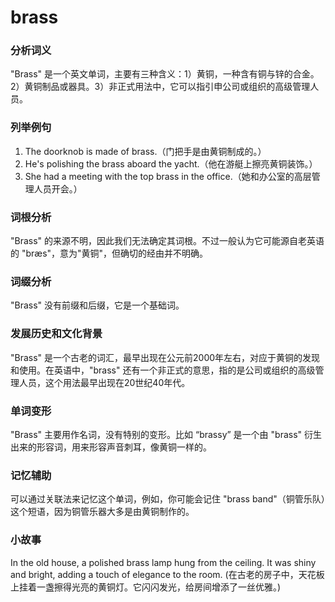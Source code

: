 # brass

### 分析词义

  

"Brass" 是一个英文单词，主要有三种含义：1）黄铜，一种含有铜与锌的合金。2）黄铜制品或器具。3）非正式用法中，它可以指引申公司或组织的高级管理人员。

  

### 列举例句

  

1.  The doorknob is made of brass.（门把手是由黄铜制成的。）
2.  He's polishing the brass aboard the yacht.（他在游艇上擦亮黄铜装饰。）
3.  She had a meeting with the top brass in the office.（她和办公室的高层管理人员开会。）

  

### 词根分析

  

"Brass" 的来源不明，因此我们无法确定其词根。不过一般认为它可能源自老英语的 "bræs"，意为"黄铜"，但确切的经由并不明确。

  

### 词缀分析

  

"Brass" 没有前缀和后缀，它是一个基础词。

  

### 发展历史和文化背景

  

"Brass" 是一个古老的词汇，最早出现在公元前2000年左右，对应于黄铜的发现和使用。在英语中，"brass" 还有一个非正式的意思，指的是公司或组织的高级管理人员，这个用法最早出现在20世纪40年代。

  

### 单词变形

  

"Brass" 主要用作名词，没有特别的变形。比如 “brassy” 是一个由 "brass" 衍生出来的形容词，用来形容声音刺耳，像黄铜一样的。

  

### 记忆辅助

  

可以通过关联法来记忆这个单词，例如，你可能会记住 "brass band"（铜管乐队）这个短语，因为铜管乐器大多是由黄铜制作的。

  

### 小故事

  

In the old house, a polished brass lamp hung from the ceiling. It was shiny and bright, adding a touch of elegance to the room. (在古老的房子中，天花板上挂着一盏擦得光亮的黄铜灯。它闪闪发光，给房间增添了一丝优雅。)
